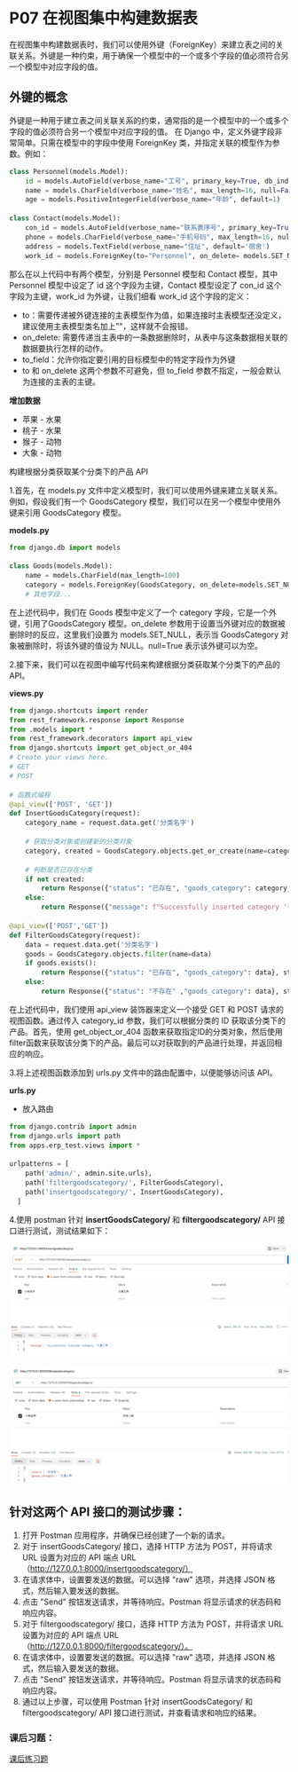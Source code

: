 # P07 在视图集中构建数据表

在视图集中构建数据表时，我们可以使用外键（ForeignKey）来建立表之间的关联关系。外键是一种约束，用于确保一个模型中的一个或多个字段的值必须符合另一个模型中对应字段的值。

## **外键的概念**
外键是一种用于建立表之间关联关系的约束，通常指的是一个模型中的一个或多个字段的值必须符合另一个模型中对应字段的值。
在 Django 中，定义外键字段非常简单。只需在模型中的字段中使用 ForeignKey 类，并指定关联的模型作为参数。例如：

```python
class Personnel(models.Model):
    id = models.AutoField(verbose_name="工号", primary_key=True, db_index=True)
    name = models.CharField(verbose_name="姓名", max_length=16, null=False)
    age = models.PositiveIntegerField(verbose_name="年龄", default=1)

class Contact(models.Model):
    con_id = models.AutoField(verbose_name="联系表序号", primary_key=True)
    phone = models.CharField(verbose_name="手机号码", max_length=16, null=False)
    address = models.TextField(verbose_name="住址", default='宿舍')
    work_id = models.ForeignKey(to="Personnel", on_delete= models.SET_NULL, null=True)
```
那么在以上代码中有两个模型，分别是 Personnel 模型和 Contact 模型，其中 Personnel 模型中设定了 id 这个字段为主键，Contact 模型设定了 con_id 这个字段为主键，work_id 为外键，让我们细看 work_id 这个字段的定义：

- to：需要传递被外键连接的主表模型作为值，如果连接时主表模型还没定义，建议使用主表模型类名加上""，这样就不会报错。
- on_delete: 需要传递当主表中的一条数据删除时，从表中与这条数据相关联的数据要执行怎样的动作。
- to_field：允许你指定要引用的目标模型中的特定字段作为外键
- to 和 on_delete 这两个参数不可避免，但 to_field 参数不指定，一般会默认为连接的主表的主键。

**增加数据** 
* 苹果 - 水果
* 桃子 - 水果
* 猴子 - 动物
* 大象 - 动物
  
构建根据分类获取某个分类下的产品 API

1.首先，在 models.py 文件中定义模型时，我们可以使用外键来建立关联关系。例如，假设我们有一个  GoodsCategory 模型，我们可以在另一个模型中使用外键来引用 GoodsCategory 模型。
  
  **models.py**
```python
from django.db import models

class Goods(models.Model):
    name = models.CharField(max_length=100)
    category = models.ForeignKey(GoodsCategory, on_delete=models.SET_NULL, related_name='goods_set', null=True, verbose_name='产品分类')
    # 其他字段...

```
在上述代码中，我们在 Goods 模型中定义了一个 category 字段，它是一个外键，引用了GoodsCategory 模型。on_delete 参数用于设置当外键对应的数据被删除时的反应，这里我们设置为 models.SET_NULL，表示当 GoodsCategory 对象被删除时，将该外键的值设为 NULL。null=True 表示该外键可以为空。

2.接下来，我们可以在视图中编写代码来构建根据分类获取某个分类下的产品的 API。
  
  **views.py**
```python
from django.shortcuts import render
from rest_framework.response import Response
from .models import *
from rest_framework.decorators import api_view
from django.shortcuts import get_object_or_404
# Create your views here.
# GET
# POST

# 函数式编程
@api_view(['POST', 'GET'])
def InsertGoodsCategory(request):
    category_name = request.data.get('分类名字')
    
    # 获取分类对象或创建新的分类对象
    category, created = GoodsCategory.objects.get_or_create(name=category_name)
    
    # 判断是否已存在分类
    if not created:
        return Response({"status": "已存在", "goods_category": category_name}, status=200)
    else:
        return Response({"message": f"Successfully inserted category '{category_name}'."})

@api_view(['POST','GET'])
def FilterGoodsCategory(request):
    data = request.data.get('分类名字')
    goods = GoodsCategory.objects.filter(name=data)
    if goods.exists():
        return Response({"status": "已存在", "goods_category": data}, status=200)
    else:
        return Response({"status": "不存在" ,"goods_category": data}, status=404)
```
在上述代码中，我们使用 api_view 装饰器来定义一个接受 GET 和 POST 请求的视图函数。通过传入 category_id 参数，我们可以根据分类的 ID 获取该分类下的产品。首先，使用 get_object_or_404 函数来获取指定ID的分类对象，然后使用filter函数来获取该分类下的产品。最后可以对获取到的产品进行处理，并返回相应的响应。

3.将上述视图函数添加到 urls.py 文件中的路由配置中，以便能够访问该 API。

**urls.py**
* 放入路由
```python
from django.contrib import admin
from django.urls import path
from apps.erp_test.views import *

urlpatterns = [
    path('admin/', admin.site.urls),
    path('filtergoodscategory/', FilterGoodsCategory),
    path('insertgoodscategory/', InsertGoodsCategory),
  ]

```
4.使用 postman 针对 **insertGoodsCategory/** 和 **filtergoodscategory/** API 接口进行测试，测试结果如下：  

![image](assets/postman_test01.png)

![image](assets/postman_test02.png)

## 针对这两个 API 接口的测试步骤：
1. 打开 Postman 应用程序，并确保已经创建了一个新的请求。
2. 对于 insertGoodsCategory/ 接口，选择 HTTP 方法为 POST，并将请求 URL 设置为对应的 API 端点 URL（http://127.0.0.1:8000/insertgoodscategory/）
3. 在请求体中，设置要发送的数据。可以选择 "raw" 选项，并选择 JSON 格式，然后输入要发送的数据。
4. 点击 "Send" 按钮发送请求，并等待响应。Postman 将显示请求的状态码和响应内容。
5. 对于 filtergoodscategory/ 接口，选择 HTTP 方法为 POST，并将请求 URL 设置为对应的 API 端点 URL（http://127.0.0.1:8000/filtergoodscategory/）。
6. 在请求体中，设置要发送的数据。可以选择 "raw" 选项，并选择 JSON 格式，然后输入要发送的数据。
7. 点击 "Send" 按钮发送请求，并等待响应。Postman 将显示请求的状态码和响应内容。
8. 通过以上步骤，可以使用 Postman 针对 insertGoodsCategory/ 和 filtergoodscategory/ API 接口进行测试，并查看请求和响应的结果。

### 课后习题：
[课后练习题](/contents/P13.md#5-创建班级和学生表)
